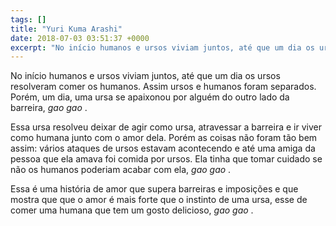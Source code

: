 ```yaml
---
tags: []
title: "Yuri Kuma Arashi"
date: 2018-07-03 03:51:37 +0000
excerpt: "No início humanos e ursos viviam juntos, até que um dia os ursos resolveram comer os humanos. Assim ursos e humanos foram separados. Porém,..."
---
```


No início humanos e ursos viviam juntos, até que um dia os ursos resolveram comer os humanos. Assim ursos e humanos foram separados. Porém, um dia, uma ursa se apaixonou por alguém do outro lado da barreira, *gao gao* .

Essa ursa resolveu deixar de agir como ursa, atravessar a barreira e ir viver como humana junto com o amor dela. Porém as coisas não foram tão bem assim: vários ataques de ursos estavam acontecendo e até uma amiga da pessoa que ela amava foi comida por ursos. Ela tinha que tomar cuidado se não os humanos poderiam acabar com ela, *gao gao* .

Essa é uma história de amor que supera barreiras e imposições e que mostra que que o amor é mais forte que o instinto de uma ursa, esse de comer uma humana que tem um gosto delicioso, *gao gao* .

